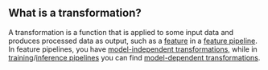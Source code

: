 **What is a transformation?**
-----------------------------

A transformation is a function that is applied to some input data and produces processed data as output, such as a [feature](https://www.hopsworks.ai/dictionary/feature) in a [feature pipeline](https://www.hopsworks.ai/dictionary/feature-pipeline). In feature pipelines, you have [model-independent transformations,](https://www.hopsworks.ai/dictionary/model-independent-transformations) while in [training](https://www.hopsworks.ai/dictionary/training-pipeline)/[inference pipelines](https://www.hopsworks.ai/dictionary/inference-pipeline) you can find [model-dependent transformations](https://www.hopsworks.ai/dictionary/model-dependent-transformations).

